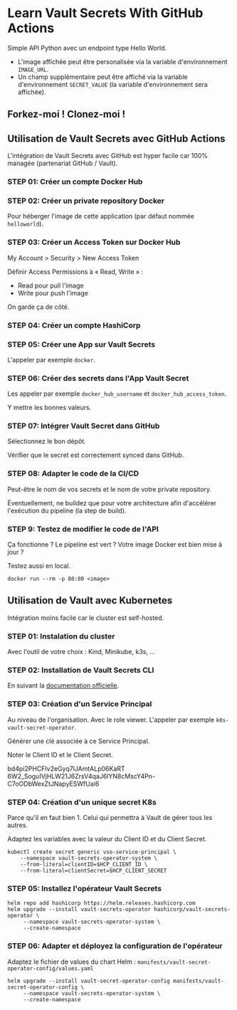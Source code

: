 # Learn Vault Secrets With GitHub Actions

Simple API Python avec un endpoint type Hello World.

- L'image affichée peut être personalisée via la variable d'environnement `IMAGE_URL`.  
- Un champ supplémentaire peut être affiché via la variable d'environnement `SECRET_VALUE` (la variable d'environnement sera affichée).

## Forkez-moi ! Clonez-moi !

## Utilisation de Vault Secrets avec GitHub Actions

L'intégration de Vault Secrets avec GitHub est hyper facile car 100% managée (partenariat GitHub / Vault).

### STEP 01: Créer un compte Docker Hub

### STEP 02: Créer un private repository Docker

Pour héberger l'image de cette application (par défaut nommée `helloworld`).

### STEP 03: Créer un Access Token sur  Docker Hub

My Account > Security > New Access Token

Définir Access Permissions à « Read, Write » :

- Read pour pull l'image
- Write pour push l'image

On garde ça de côté.

### STEP 04: Créer un compte HashiCorp

### STEP 05: Créer une App sur Vault Secrets

L'appeler par exemple `docker`.

### STEP 06: Créer des secrets dans l'App Vault Secret

Les appeler par exemple `docker_hub_username` et `docker_hub_access_token`.

Y mettre les bonnes valeurs.

### STEP 07: Intégrer Vault Secret dans GitHub

Sélectionnez le bon dépôt.

Vérifier que le secret est correctement synced dans GitHub.

### STEP 08: Adapter le code de la CI/CD

Peut-être le nom de vos secrets et le nom de votre private repository.

Éventuellement, ne buildez que pour votre architecture afin d'accélérer l'exécution du pipeline (la step de build).

### STEP 9: Testez de modifier le code de l'API

Ça fonctionne ? Le pipeline est vert ? Votre image Docker est bien mise à jour ?

Testez aussi en local.

```shell
docker run --rm -p 80:80 <image>
```

## Utilisation de Vault avec Kubernetes

Intégration moins facile car le cluster est self-hosted.

### STEP 01: Instalation du cluster

Avec l'outil de votre choix : Kind, Minikube, k3s, ...

### STEP 02: Installation de Vault Secrets CLI

En suivant la [documentation officielle](https://developer.hashicorp.com/hcp/tutorials/get-started-hcp-vault-secrets/hcp-vault-secrets-install-cli).

### STEP 03: Création d'un Service Principal

Au niveau de l'organisation. Avec le role viewer. L'appeler par exemple `k8s-vault-secret-operator`.

Générer une clé associée à ce Service Principal.

Noter le Client ID et le Client Secret.

bd4pi2PHCFIv2eGyq7lJAmtALp06KaRT
6W2_SoguIVjHLW21J6ZrsV4qaJ6lYN8cMscY4Pn-C7oODbWexZtJNapyESWfUai6

### STEP 04: Création d'un unique secret K8s

Parce qu'il en faut bien 1. Celui qui permettra à Vault de gérer tous les autres.

Adaptez les variables avec la valeur du Client ID et du Client Secret.

```shell
kubectl create secret generic vso-service-principal \
    --namespace vault-secrets-operator-system \
    --from-literal=clientID=$HCP_CLIENT_ID \
    --from-literal=clientSecret=$HCP_CLIENT_SECRET
```

### STEP 05: Installez l'opérateur Vault Secrets

```shell
helm repo add hashicorp https://helm.releases.hashicorp.com
helm upgrade --install vault-secrets-operator hashicorp/vault-secrets-operator \
     --namespace vault-secrets-operator-system \
     --create-namespace
```

### STEP 06: Adapter et déployez la configuration de l'opérateur

Adaptez le fichier de values du chart Helm : `manifests/vault-secret-operator-config/values.yaml`

```shell
helm upgrade --install vault-secret-operator-config manifests/vault-secret-operator-config \
     --namespace vault-secrets-operator-system \
     --create-namespace
```



